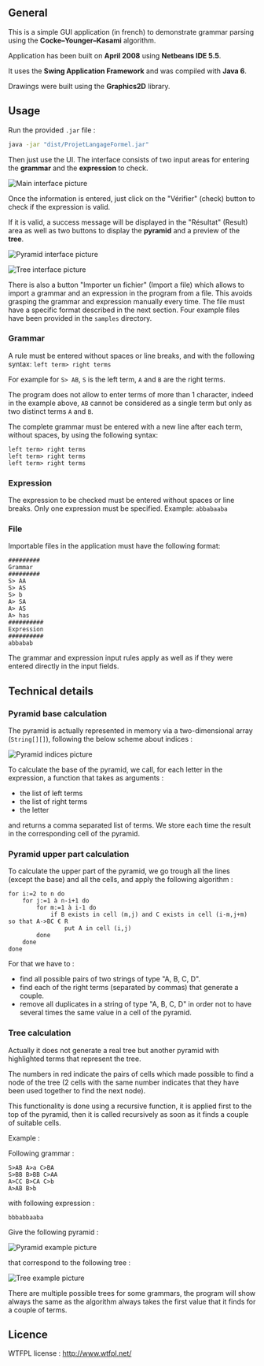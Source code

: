 ## General

This is a simple GUI application (in french) to demonstrate grammar parsing using the **Cocke–Younger–Kasami** algorithm.

Application has been built on **April 2008** using **Netbeans IDE 5.5**.

It uses the **Swing Application Framework** and was compiled with **Java 6**.

Drawings were built using the **Graphics2D** library.

## Usage

Run the provided `.jar` file :

```bash
java -jar "dist/ProjetLangageFormel.jar"
```

Then just use the UI.
The interface consists of two input areas for entering the **grammar** and the **expression** to check.

![Main interface picture](doc/main_interface.png?raw=true "Main interface")

Once the information is entered, just click on the "Vérifier" (check) button to check if the expression is valid.

If it is valid, a success message will be displayed in the "Résultat" (Result) area as well as two buttons to display the **pyramid** and a preview of the **tree**.

![Pyramid interface picture](doc/pyramid_interface.png?raw=true "Pyramid interface")

![Tree interface picture](doc/tree_interface.png?raw=true "Tree interface")

There is also a button "Importer un fichier" (Import a file) which allows to import a grammar and an expression in the program from a file.
This avoids grasping the grammar and expression manually every time. The file must have a specific format described in the next section.
Four example files have been provided in the `samples` directory.

### Grammar

A rule must be entered without spaces or line breaks, and with the following syntax: `left term> right terms`

For example for `S> AB`, `S` is the left term, `A` and `B` are the right terms.

The program does not allow to enter terms of more than 1 character, indeed in the example above, `AB` cannot be considered as a single term but only as two distinct terms `A` and `B`.

The complete grammar must be entered with a new line after each term, without spaces, by using the following syntax:
```
left term> right terms
left term> right terms
left term> right terms
```

### Expression

The expression to be checked must be entered without spaces or line breaks. Only one expression must be specified.
Example: `abbabaaba`

### File

Importable files in the application must have the following format:
```
#########
Grammar
#########
S> AA
S> AS
S> b
A> SA
A> AS
A> has
##########
Expression
##########
abbabab
```

The grammar and expression input rules apply as well as if they were entered directly in the input fields.

## Technical details

### Pyramid base calculation

The pyramid is actually represented in memory via a two-dimensional array (`String[][]`), following the below scheme about indices :

![Pyramid indices picture](doc/pyramid_indices.png?raw=true "Pyramid indices")

To calculate the base of the pyramid, we call, for each letter in the expression, a function that takes as arguments :
- the list of left terms
- the list of right terms
- the letter

and returns a comma separated list of terms. We store each time the result in the corresponding cell of the pyramid.

### Pyramid upper part calculation

To calculate the upper part of the pyramid, we go trough all the lines (except the base) and all the cells, and apply the following algorithm :
```
for i:=2 to n do
    for j:=1 à n-i+1 do
        for m:=1 à i-1 do
            if B exists in cell (m,j) and C exists in cell (i-m,j+m) so that A->BC € R
                put A in cell (i,j)
        done
    done
done
```
For that we have to :
- find all possible pairs of two strings of type "A, B, C, D".
- find each of the right terms (separated by commas) that generate a couple.
- remove all duplicates in a string of type "A, B, C, D" in order not to have several times the same value in a cell of the pyramid.

### Tree calculation

Actually it does not generate a real tree but another pyramid with highlighted terms that represent the tree.

The numbers in red indicate the pairs of cells which made possible to find a node of the tree (2 cells with the same number indicates that they have been used together to find the next node).

This functionality is done using a recursive function, it is applied first to the top of the pyramid, then it is called recursively as soon as it finds a couple of suitable cells.

Example :

Following grammar :
```
S>AB A>a C>BA
S>BB B>BB C>AA
A>CC B>CA C>b
A>AB B>b
```

with following expression :
```
bbbabbaaba
```

Give the following pyramid :

![Pyramid example picture](doc/pyramid_example.png?raw=true "Pyramid example")

that correspond to the following tree :

![Tree example picture](doc/tree_example.png?raw=true "Tree example")

There are multiple possible trees for some grammars, the program will show always the same as the algorithm always takes the first value that it finds for a couple of terms.

## Licence

WTFPL license : http://www.wtfpl.net/